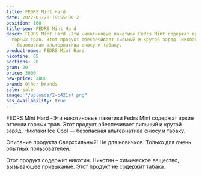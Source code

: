 ```yaml
---
title: FEDRS Mint Hard
date: 2022-01-28 19:55:00 Z
position: 168
title-seo: FEDRS Mint Hard
descr: FEDRS Mint Hard -Эти никотиновые пакетики Fedrs Mint содержат яркие оттенки
  горных трав. Этот продукт обеспечивает сильный и крутой заряд. Никпаки Ice Cool
  — безопасная альтернатива снюсу и табаку.
product-name: FEDRS Mint Hard
nicotine: 65
portions: 20
gram: 20
price: 3000
new-price: 2800
brand: Other brands
sale: sale
image: "/uploads/2-c421af.png"
has_availability: true
---
```


FEDRS Mint Hard -Эти никотиновые пакетики Fedrs Mint содержат яркие оттенки горных трав. Этот продукт обеспечивает сильный и крутой заряд. Никпаки Ice Cool — безопасная альтернатива снюсу и табаку.

Описание продукта
Сверхсильный! Не для новичков. Только для очень опытных пользователей.

Этот продукт содержит никотин. Никотин – химическое вещество, вызывающее привыкание. Этот продукт не содержит табака.